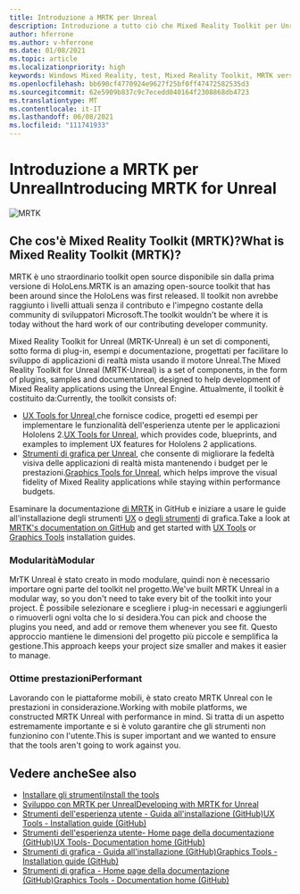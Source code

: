 ```yaml
---
title: Introduzione a MRTK per Unreal
description: Introduzione a tutto ciò che Mixed Reality Toolkit per Unreal offre nuovi sviluppatori di realtà mista.
author: hferrone
ms.author: v-hferrone
ms.date: 01/08/2021
ms.topic: article
ms.localizationpriority: high
keywords: Windows Mixed Reality, test, Mixed Reality Toolkit, MRTK versione 2, MRTK, strumenti, SDK, HoloLens, HoloLens 2, visore VR realtà mista, visore VR di windows mixed reality, visore per realtà virtuale, multipiattaforma
ms.openlocfilehash: bb690cf4770924e9627f25bf0ff47472582535d3
ms.sourcegitcommit: 62e5909b837c9c7ecedd040164f2308868db4723
ms.translationtype: MT
ms.contentlocale: it-IT
ms.lasthandoff: 06/08/2021
ms.locfileid: "111741933"
---
```

# <a name="introducing-mrtk-for-unreal"></a><span data-ttu-id="3fedb-104">Introduzione a MRTK per Unreal</span><span class="sxs-lookup"><span data-stu-id="3fedb-104">Introducing MRTK for Unreal</span></span>

![MRTK](../../design/images/MRTK_UX_Hero.png)

## <a name="what-is-mixed-reality-toolkit-mrtk"></a><span data-ttu-id="3fedb-106">Che cos'è Mixed Reality Toolkit (MRTK)?</span><span class="sxs-lookup"><span data-stu-id="3fedb-106">What is Mixed Reality Toolkit (MRTK)?</span></span>

<span data-ttu-id="3fedb-107">MRTK è uno straordinario toolkit open source disponibile sin dalla prima versione di HoloLens.</span><span class="sxs-lookup"><span data-stu-id="3fedb-107">MRTK is an amazing open-source toolkit that has been around since the HoloLens was first released.</span></span> <span data-ttu-id="3fedb-108">Il toolkit non avrebbe raggiunto i livelli attuali senza il contributo e l'impegno costante della community di sviluppatori Microsoft.</span><span class="sxs-lookup"><span data-stu-id="3fedb-108">The toolkit wouldn't be where it is today without the hard work of our contributing developer community.</span></span> 

<span data-ttu-id="3fedb-109">Mixed Reality Toolkit for Unreal (MRTK-Unreal) è un set di componenti, sotto forma di plug-in, esempi e documentazione, progettati per facilitare lo sviluppo di applicazioni di realtà mista usando il motore Unreal.</span><span class="sxs-lookup"><span data-stu-id="3fedb-109">The Mixed Reality Toolkit for Unreal (MRTK-Unreal) is a set of components, in the form of plugins, samples and documentation, designed to help development of Mixed Reality applications using the Unreal Engine.</span></span> <span data-ttu-id="3fedb-110">Attualmente, il toolkit è costituito da:</span><span class="sxs-lookup"><span data-stu-id="3fedb-110">Currently, the toolkit consists of:</span></span>
* <span data-ttu-id="3fedb-111">[UX Tools for Unreal,](https://github.com/microsoft/MixedReality-UXTools-Unreal)che fornisce codice, progetti ed esempi per implementare le funzionalità dell'esperienza utente per le applicazioni Hololens 2.</span><span class="sxs-lookup"><span data-stu-id="3fedb-111">[UX Tools for Unreal](https://github.com/microsoft/MixedReality-UXTools-Unreal), which provides code, blueprints, and examples to implement UX features for Hololens 2 applications.</span></span>
* <span data-ttu-id="3fedb-112">[Strumenti di grafica per Unreal](https://github.com/microsoft/MixedReality-GraphicsTools-Unreal), che consente di migliorare la fedeltà visiva delle applicazioni di realtà mista mantenendo i budget per le prestazioni.</span><span class="sxs-lookup"><span data-stu-id="3fedb-112">[Graphics Tools for Unreal](https://github.com/microsoft/MixedReality-GraphicsTools-Unreal), which helps improve the visual fidelity of Mixed Reality applications while staying within performance budgets.</span></span>

<span data-ttu-id="3fedb-113">Esaminare la documentazione [di MRTK](https://microsoft.github.io/MixedReality-UXTools-Unreal/README.html) in GitHub e iniziare a usare le guide all'installazione degli strumenti [UX](https://microsoft.github.io/MixedReality-UXTools-Unreal/Docs/Installation.html) o [degli strumenti](https://github.com/microsoft/MixedReality-GraphicsTools-Unreal/blob/main/Docs/Installation.md) di grafica.</span><span class="sxs-lookup"><span data-stu-id="3fedb-113">Take a look at [MRTK's documentation on GitHub](https://microsoft.github.io/MixedReality-UXTools-Unreal/README.html) and get started with [UX Tools](https://microsoft.github.io/MixedReality-UXTools-Unreal/Docs/Installation.html) or [Graphics Tools](https://github.com/microsoft/MixedReality-GraphicsTools-Unreal/blob/main/Docs/Installation.md) installation guides.</span></span>

### <a name="modular"></a><span data-ttu-id="3fedb-114">Modularità</span><span class="sxs-lookup"><span data-stu-id="3fedb-114">Modular</span></span>

<span data-ttu-id="3fedb-115">MrTK Unreal è stato creato in modo modulare, quindi non è necessario importare ogni parte del toolkit nel progetto.</span><span class="sxs-lookup"><span data-stu-id="3fedb-115">We've built MRTK Unreal in a modular way, so you don't need to take every bit of the toolkit into your project.</span></span> <span data-ttu-id="3fedb-116">È possibile selezionare e scegliere i plug-in necessari e aggiungerli o rimuoverli ogni volta che lo si desidera.</span><span class="sxs-lookup"><span data-stu-id="3fedb-116">You can pick and choose the plugins you need, and add or remove them whenever you see fit.</span></span> <span data-ttu-id="3fedb-117">Questo approccio mantiene le dimensioni del progetto più piccole e semplifica la gestione.</span><span class="sxs-lookup"><span data-stu-id="3fedb-117">This approach keeps your project size smaller and makes it easier to manage.</span></span>  

### <a name="performant"></a><span data-ttu-id="3fedb-118">Ottime prestazioni</span><span class="sxs-lookup"><span data-stu-id="3fedb-118">Performant</span></span>

<span data-ttu-id="3fedb-119">Lavorando con le piattaforme mobili, è stato creato MRTK Unreal con le prestazioni in considerazione.</span><span class="sxs-lookup"><span data-stu-id="3fedb-119">Working with mobile platforms, we constructed MRTK Unreal with performance in mind.</span></span> <span data-ttu-id="3fedb-120">Si tratta di un aspetto estremamente importante e si è voluto garantire che gli strumenti non funzionino con l'utente.</span><span class="sxs-lookup"><span data-stu-id="3fedb-120">This is super important and we wanted to ensure that the tools aren't going to work against you.</span></span>

## <a name="see-also"></a><span data-ttu-id="3fedb-121">Vedere anche</span><span class="sxs-lookup"><span data-stu-id="3fedb-121">See also</span></span>

* [<span data-ttu-id="3fedb-122">Installare gli strumenti</span><span class="sxs-lookup"><span data-stu-id="3fedb-122">Install the tools</span></span>](../install-the-tools.md)
* [<span data-ttu-id="3fedb-123">Sviluppo con MRTK per Unreal</span><span class="sxs-lookup"><span data-stu-id="3fedb-123">Developing with MRTK for Unreal</span></span>](unreal-development-overview.md)
* [<span data-ttu-id="3fedb-124">Strumenti dell'esperienza utente - Guida all'installazione (GitHub)</span><span class="sxs-lookup"><span data-stu-id="3fedb-124">UX Tools - Installation guide (GitHub)</span></span>](https://microsoft.github.io/MixedReality-UXTools-Unreal/Docs/Installation.html)
* [<span data-ttu-id="3fedb-125">Strumenti dell'esperienza utente- Home page della documentazione (GitHub)</span><span class="sxs-lookup"><span data-stu-id="3fedb-125">UX Tools- Documentation home (GitHub)</span></span>](https://microsoft.github.io/MixedReality-UXTools-Unreal/README.html)
* [<span data-ttu-id="3fedb-126">Strumenti di grafica - Guida all'installazione (GitHub)</span><span class="sxs-lookup"><span data-stu-id="3fedb-126">Graphics Tools - Installation guide (GitHub)</span></span>](https://github.com/microsoft/MixedReality-GraphicsTools-Unreal/blob/main/Docs/Installation.md)
* [<span data-ttu-id="3fedb-127">Strumenti di grafica - Home page della documentazione (GitHub)</span><span class="sxs-lookup"><span data-stu-id="3fedb-127">Graphics Tools - Documentation home (GitHub)</span></span>](https://github.com/microsoft/MixedReality-GraphicsTools-Unreal/)